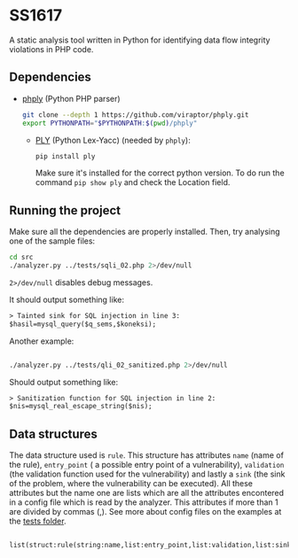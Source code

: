 # SS1617

A static analysis tool written in Python for identifying data flow integrity violations in PHP code.

## Dependencies

- [phply](https://github.com/viraptor/phply) (Python PHP parser)

  ```bash
  git clone --depth 1 https://github.com/viraptor/phply.git
  export PYTHONPATH="$PYTHONPATH:$(pwd)/phply"
  ```


  - [PLY](http://www.dabeaz.com/ply/) (Python Lex-Yacc) (needed by `phply`):

    ```bash
    pip install ply
    ```
    Make sure it's installed for the correct python version. To do run the command `pip show ply` and check the Location field.

## Running the project

Make sure all the dependencies are properly installed. Then, try analysing one of the sample files:
```bash
cd src
./analyzer.py ../tests/sqli_02.php 2>/dev/null
```
`2>/dev/null` disables debug messages.

It should output something like:
```txt
> Tainted sink for SQL injection in line 3:
$hasil=mysql_query($q_sems,$koneksi);
```

Another example:
```bash

./analyzer.py ../tests/qli_02_sanitized.php 2>/dev/null
```

Should output something like:
```txt
> Sanitization function for SQL injection in line 2:
$nis=mysql_real_escape_string($nis);
```

## Data structures

The data structure used is `rule`. This structure has attributes `name` (name of the rule), `entry_point` ( a possible entry point of a vulnerability), `validation` (the validation function used for the vulnerability) and lastly a `sink` (the sink of the problem, where the vulnerability can be executed). All these attributes but the name one are lists which are all the attributes encontered in a config file which is read by the analyzer. This attributes if more than 1 are divided by commas (,). See more about config files on the examples at the [tests folder](https://github.com/Gisson/SS1617/tree/master/tests).

```
	list(struct:rule(string:name,list:entry_point,list:validation,list:sink))
```

